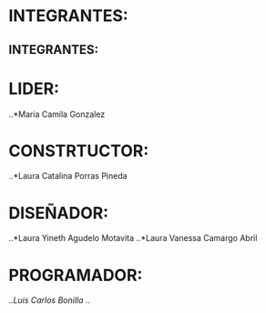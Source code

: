 
# INTEGRANTES:

## INTEGRANTES:
# LIDER: 
..*Maria Camila Gonzalez
# CONSTRTUCTOR:
..*Laura Catalina Porras Pineda 
# DISEÑADOR:
..*Laura Yineth Agudelo Motavita
..*Laura Vanessa Camargo Abril
# PROGRAMADOR:
..*Luis Carlos Bonilla
..*
